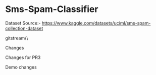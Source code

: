 # Sms-Spam-Classifier

Dataset Source:-
https://www.kaggle.com/datasets/uciml/sms-spam-collection-dataset

gitstream/\

Changes

Changes for PR3

Demo changes
